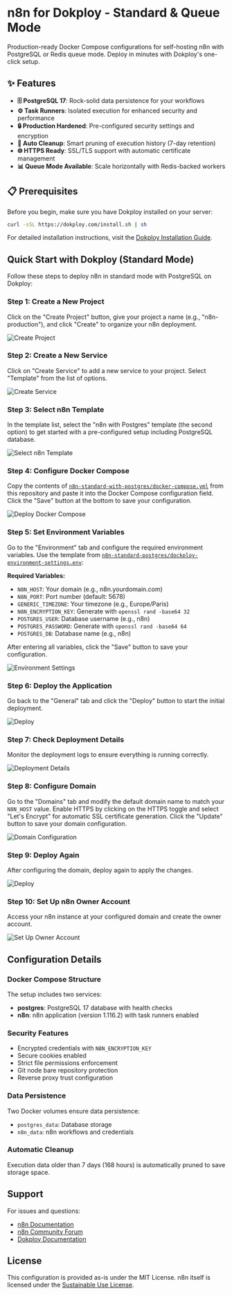 # n8n for Dokploy - Standard & Queue Mode

Production-ready Docker Compose configurations for self-hosting n8n with PostgreSQL or Redis queue mode. Deploy in minutes with Dokploy's one-click setup.

## ✨ Features

- **🗄️ PostgreSQL 17**: Rock-solid data persistence for your workflows
- **⚙️ Task Runners**: Isolated execution for enhanced security and performance
- **🔒 Production Hardened**: Pre-configured security settings and encryption
- **🧹 Auto Cleanup**: Smart pruning of execution history (7-day retention)
- **🌐 HTTPS Ready**: SSL/TLS support with automatic certificate management
- **📊 Queue Mode Available**: Scale horizontally with Redis-backed workers

## 📋 Prerequisites

Before you begin, make sure you have Dokploy installed on your server:

```bash
curl -sSL https://dokploy.com/install.sh | sh
```

For detailed installation instructions, visit the [Dokploy Installation Guide](https://docs.dokploy.com/docs/core/installation).

## Quick Start with Dokploy (Standard Mode)

Follow these steps to deploy n8n in standard mode with PostgreSQL on Dokploy:

### Step 1: Create a New Project

Click on the "Create Project" button, give your project a name (e.g., "n8n-production"), and click "Create" to organize your n8n deployment.

![Create Project](./assets/dokploy-creat-project-zenploy.png)

### Step 2: Create a New Service

Click on "Create Service" to add a new service to your project. Select "Template" from the list of options.

![Create Service](./assets/dokploy-creat-service-zenploy.png)

### Step 3: Select n8n Template

In the template list, select the "n8n with Postgres" template (the second option) to get started with a pre-configured setup including PostgreSQL database.

![Select n8n Template](./assets/dokploy-n8n-templatect-zenploy.png)

### Step 4: Configure Docker Compose

Copy the contents of [`n8n-standard-with-postgres/docker-compose.yml`](https://github.com/ZenPloy-cloud/n8n-docker-compose-dokploy/blob/main/n8n-standard-with-postgres/docker-compose.yml) from this repository and paste it into the Docker Compose configuration field. Click the "Save" button at the bottom to save your configuration.

![Deploy Docker Compose](./assets/dokploy-deploy-docker-compose-zenploy.png)

### Step 5: Set Environment Variables

Go to the "Environment" tab and configure the required environment variables. Use the template from [`n8n-standard-postgres/dockploy-environment-settings.env`](https://github.com/ZenPloy-cloud/n8n-docker-compose-dokploy/blob/main/n8n-standard-with-postgres/dockploy-environment-settings.env):

**Required Variables:**
- `N8N_HOST`: Your domain (e.g., n8n.yourdomain.com)
- `N8N_PORT`: Port number (default: 5678)
- `GENERIC_TIMEZONE`: Your timezone (e.g., Europe/Paris)
- `N8N_ENCRYPTION_KEY`: Generate with `openssl rand -base64 32`
- `POSTGRES_USER`: Database username (e.g., n8n)
- `POSTGRES_PASSWORD`: Generate with `openssl rand -base64 64`
- `POSTGRES_DB`: Database name (e.g., n8n)

After entering all variables, click the "Save" button to save your configuration.

![Environment Settings](./assets/dokploy-environment-settings-zenploy.png)

### Step 6: Deploy the Application

Go back to the "General" tab and click the "Deploy" button to start the initial deployment.

![Deploy](./assets/dokploy-deploy-zenploy.png)

### Step 7: Check Deployment Details

Monitor the deployment logs to ensure everything is running correctly.

![Deployment Details](./assets/dokploy-deployment-details-zenploy.png)

### Step 8: Configure Domain

Go to the "Domains" tab and modify the default domain name to match your `N8N_HOST` value. Enable HTTPS by clicking on the HTTPS toggle and select "Let's Encrypt" for automatic SSL certificate generation. Click the "Update" button to save your domain configuration.

![Domain Configuration](./assets/dokploy-domains-zenploy.png)

### Step 9: Deploy Again

After configuring the domain, deploy again to apply the changes.

![Deploy](./assets/dokploy-deploy-zenploy.png)

### Step 10: Set Up n8n Owner Account

Access your n8n instance at your configured domain and create the owner account.

![Set Up Owner Account](./assets/n8n-set-up-owner-account.png)

## Configuration Details

### Docker Compose Structure

The setup includes two services:

- **postgres**: PostgreSQL 17 database with health checks
- **n8n**: n8n application (version 1.116.2) with task runners enabled

### Security Features

- Encrypted credentials with `N8N_ENCRYPTION_KEY`
- Secure cookies enabled
- Strict file permissions enforcement
- Git node bare repository protection
- Reverse proxy trust configuration

### Data Persistence

Two Docker volumes ensure data persistence:
- `postgres_data`: Database storage
- `n8n_data`: n8n workflows and credentials

### Automatic Cleanup

Execution data older than 7 days (168 hours) is automatically pruned to save storage space.

## Support

For issues and questions:
- [n8n Documentation](https://docs.n8n.io/)
- [n8n Community Forum](https://community.n8n.io/)
- [Dokploy Documentation](https://dokploy.com/docs)

## License

This configuration is provided as-is under the MIT License. n8n itself is licensed under the [Sustainable Use License](https://github.com/n8n-io/n8n/blob/master/LICENSE.md).
